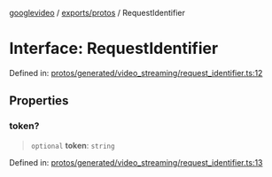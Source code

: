 [googlevideo](../../../README.md) / [exports/protos](../README.md) / RequestIdentifier

# Interface: RequestIdentifier

Defined in: [protos/generated/video\_streaming/request\_identifier.ts:12](https://github.com/LuanRT/googlevideo/blob/d9eb9db82e3516a9a277a77a3d25342e9c5bf127/protos/generated/video_streaming/request_identifier.ts#L12)

## Properties

### token?

> `optional` **token**: `string`

Defined in: [protos/generated/video\_streaming/request\_identifier.ts:13](https://github.com/LuanRT/googlevideo/blob/d9eb9db82e3516a9a277a77a3d25342e9c5bf127/protos/generated/video_streaming/request_identifier.ts#L13)
